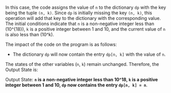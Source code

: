 In this case, the code assigns the value of `n` to the dictionary `dp` with the key being the tuple `(n, k)`. Since `dp` is initially missing the key `(n, k)`, this operation will add that key to the dictionary with the corresponding value. The initial conditions indicate that `n` is a non-negative integer less than \(10^{18}\), `k` is a positive integer between 1 and 10, and the current value of `n` is also less than \(10^k\).

The impact of the code on the program is as follows:
- The dictionary `dp` will now contain the entry `dp[n, k]` with the value of `n`.

The states of the other variables (`n`, `k`) remain unchanged. Therefore, the Output State is:

Output State: **`n` is a non-negative integer less than 10^18, `k` is a positive integer between 1 and 10, `dp` now contains the entry `dp[n, k] = n`**.